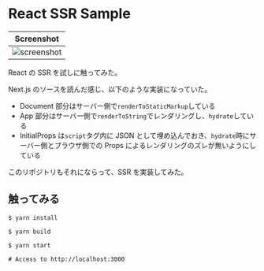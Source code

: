 # React SSR Sample

| Screenshot                                                                                                           |
| -------------------------------------------------------------------------------------------------------------------- |
| ![screenshot](https://user-images.githubusercontent.com/39073321/128599877-113b5032-5897-4733-848d-5c67347d263a.png) |

React の SSR を試しに触ってみた。

Next.js のソースを読んだ感じ、以下のような実装になっていた。

- Document 部分はサーバー側で`renderToStaticMarkup`している
- App 部分はサーバー側で`renderToString`でレンダリングし、`hydrate`している
- InitialProps は`script`タグ内に JSON として埋め込んでおき、`hydrate`時にサーバー側とブラウザ側での Props によるレンダリングのズレが無いようにしている

このリポジトリもそれにならって、SSR を実装してみた。

## 触ってみる

```
$ yarn install

$ yarn build

$ yarn start

# Access to http://localhost:3000
```
